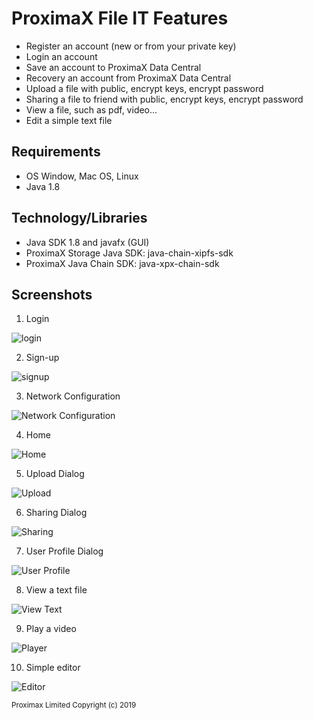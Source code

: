 # ProximaX File IT Features
- Register an account (new or from your private key)
- Login an account
- Save an account to ProximaX Data Central
- Recovery an account from ProximaX Data Central
- Upload a file with public, encrypt keys, encrypt password
- Sharing a file to friend with public, encrypt keys, encrypt password
- View a file, such as pdf, video...
- Edit a simple text file

## Requirements
- OS Window, Mac OS, Linux
- Java 1.8

## Technology/Libraries
- Java SDK 1.8 and javafx (GUI)
- ProximaX Storage Java SDK: java-chain-xipfs-sdk
- ProximaX Java Chain SDK: java-xpx-chain-sdk

## Screenshots

1. Login

![login](https://user-images.githubusercontent.com/40444940/66979184-c88f1a80-f0d6-11e9-8fe0-2036ecb4424e.png)

2. Sign-up

![signup](https://user-images.githubusercontent.com/40444940/66979269-258ad080-f0d7-11e9-95c7-9a53d1a8657c.png)

3. Network Configuration

![Network Configuration](https://user-images.githubusercontent.com/40444940/66979357-6256c780-f0d7-11e9-9faa-72dfd7945c67.png)

4. Home

![Home](https://user-images.githubusercontent.com/40444940/66979782-ecebf680-f0d8-11e9-8432-d4385b06028f.png)

5. Upload Dialog

![Upload](https://user-images.githubusercontent.com/40444940/66979476-dc874c00-f0d7-11e9-9ab2-3d7592f3fd4a.png)

6. Sharing Dialog

![Sharing](https://user-images.githubusercontent.com/40444940/66980002-af3b9d80-f0d9-11e9-884d-274401c380be.png)

7. User Profile Dialog

![User Profile](https://user-images.githubusercontent.com/40444940/66980076-e6aa4a00-f0d9-11e9-8f70-ad3217f039bc.png)

8. View a text file

![View Text](https://user-images.githubusercontent.com/40444940/66980761-0a6e8f80-f0dc-11e9-94a2-a2599944b5d9.png)

9. Play a video

![Player](https://user-images.githubusercontent.com/40444940/66980193-51f41c00-f0da-11e9-9c75-ec70f75e896e.png)

10. Simple editor

![Editor](https://user-images.githubusercontent.com/40444940/66980666-cbd8d500-f0db-11e9-830c-433b01c1a5ec.png)

<sub>Proximax Limited Copyright (c) 2019</sub>
